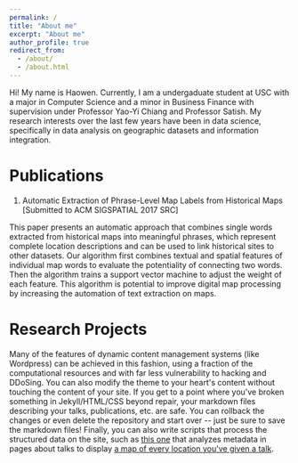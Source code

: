 ```yaml
---
permalink: /
title: "About me"
excerpt: "About me"
author_profile: true
redirect_from: 
  - /about/
  - /about.html
---
```


Hi! My name is Haowen. Currently, I am a undergaduate student at USC with a major in Computer Science and a minor in Business Finance with supervision under Professor Yao-Yi Chiang and Professor Satish. My research interests over the last few years have been in data science, specifically in data analysis on geographic datasets and information integration.   

Publications
======
1. Automatic Extraction of Phrase-Level Map Labels from Historical Maps
[Submitted to ACM SIGSPATIAL 2017 SRC]

This paper presents an automatic approach that combines single words extracted from historical maps into meaningful phrases, which represent complete location descriptions and can be used to link historical sites to other datasets. Our algorithm first combines textual and spatial features of individual map words to evaluate the potentiality of connecting two words. Then the algorithm trains a support vector machine to adjust the weight of each feature. This algorithm is potential to improve digital map processing by increasing the automation of text extraction on maps.



Research Projects
======
Many of the features of dynamic content management systems (like Wordpress) can be achieved in this fashion, using a fraction of the computational resources and with far less vulnerability to hacking and DDoSing. You can also modify the theme to your heart's content without touching the content of your site. If you get to a point where you've broken something in Jekyll/HTML/CSS beyond repair, your markdown files describing your talks, publications, etc. are safe. You can rollback the changes or even delete the repository and start over -- just be sure to save the markdown files! Finally, you can also write scripts that process the structured data on the site, such as [this one](https://github.com/academicpages/academicpages.github.io/blob/master/talkmap.ipynb) that analyzes metadata in pages about talks to display [a map of every location you've given a talk](https://academicpages.github.io/talkmap.html).




